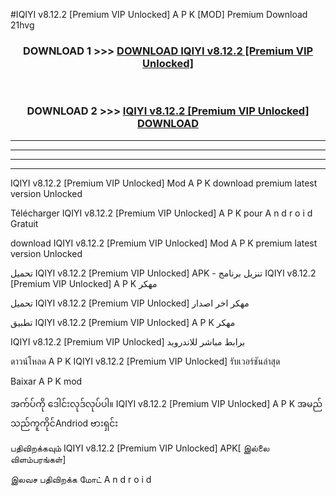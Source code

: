 #IQIYI  v8.12.2 [Premium VIP Unlocked] A P K [MOD] Premium Download 21hvg



<div align="center">

<h3>DOWNLOAD 1 >>> <a href="https://teeasianyam.web.app?sq=IQIYI  v8.12.2 [Premium VIP Unlocked]">DOWNLOAD IQIYI  v8.12.2 [Premium VIP Unlocked] </a></h3><br>

<h3>DOWNLOAD 2 >>> <a href="https://teeasianyam.web.app?sq=IQIYI  v8.12.2 [Premium VIP Unlocked] ">IQIYI  v8.12.2 [Premium VIP Unlocked]  DOWNLOAD </a></h3>

</div>


----------------------------------------------------------

----------------------------------------------------------

----------------------------------------------------------

----------------------------------------------------------


IQIYI  v8.12.2 [Premium VIP Unlocked]  Mod A P K download premium latest version Unlocked

Télécharger IQIYI  v8.12.2 [Premium VIP Unlocked]  A P K pour A n d r o i d Gratuit

download IQIYI  v8.12.2 [Premium VIP Unlocked]  Mod A P K premium latest version Unlocked

تحميل IQIYI  v8.12.2 [Premium VIP Unlocked]  APK - تنزيل برنامج IQIYI  v8.12.2 [Premium VIP Unlocked]  A P K مهكر

تحميل IQIYI  v8.12.2 [Premium VIP Unlocked]  مهكر اخر اصدار

تطبيق IQIYI  v8.12.2 [Premium VIP Unlocked]  A P K مهكر

IQIYI  v8.12.2 [Premium VIP Unlocked]  برابط مباشر للاندرويد

ดาวน์โหลด A P K IQIYI  v8.12.2 [Premium VIP Unlocked]  รับเวอร์ชันล่าสุด

Baixar A P K mod

အက်ပ်ကို ဒေါင်းလုဒ်လုပ်ပါ။ IQIYI  v8.12.2 [Premium VIP Unlocked]  A P K အမည်သည်ကူကိုင်Andriod ဗားရှင်း

பதிவிறக்கவும் IQIYI  v8.12.2 [Premium VIP Unlocked]  APK[ இல்லை விளம்பரங்கள்] 
 
இலவச பதிவிறக்க மோட் A n d r o i d



